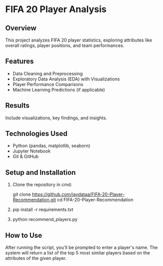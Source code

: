 # FIFA 20 Player Analysis

## Overview
This project analyzes FIFA 20 player statistics, exploring attributes like overall ratings, player positions, and team performances.

## Features
- Data Cleaning and Preprocessing
- Exploratory Data Analysis (EDA) with Visualizations
- Player Performance Comparisons
- Machine Learning Predictions (if applicable)

## Results
Include visualizations, key findings, and insights.

## Technologies Used
- Python (pandas, matplotlib, seaborn)
- Jupyter Notebook
- Git & GitHub

## Setup and Installation
1. Clone the repository in cmd:

   git clone https://github.com/jaydataa/FIFA-20-Player-Recommendation.git
   cd FIFA-20-Player-Recommendation

2. pip install -r requirements.txt

3. python recommend_players.py

## How to Use
After running the script, you'll be prompted to enter a player's name.
The system will return a list of the top 5 most similar players based on the attributes of the given player.
